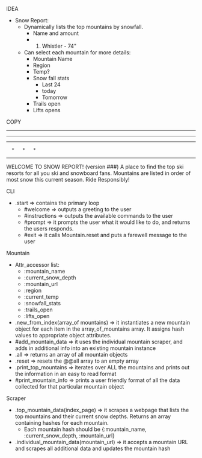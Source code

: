 IDEA
* Snow Report:
    * Dynamically lists the top mountains by snowfall.
        * Name and amount
        * 1. Whistler - 74"
    * Can select each mountain for more details:
        *  Mountain Name
        * Region
        * Temp?
        * Snow fall stats
            * Last 24
            * today
            * Tomorrow
        * Trails open
        * Lifts opens

COPY

* * * *   * * * *
*         *     *
* * * *   * * * *
      *   *   *
* * * *   *     *
WELCOME TO SNOW REPORT! (version ###)
  A place to find the top ski resorts for all you ski and snowboard fans.
  Mountains are listed in order of most snow this current season.
  Ride Responsibly!

CLI
* .start => contains the primary loop
    * #welcome => outputs a greeting to the user
    * #instructions => outputs the available commands to the user
    * #prompt => it prompts the user what it would like to do, and returns the users responds.
    * #exit => it calls Mountain.reset and puts a farewell message to the user

Mountain
* Attr_accessor list:
    * :mountain_name
    * :current_snow_depth
    * :mountain_url
    * :region
    * :current_temp
    * :snowfall_stats
    * :trails_open
    * :lifts_open
* .new_from_index(array_of mountains) => it instantiates a new mountain object for each item in the array_of_mountains array.  It assigns hash values to appropriate object attributes.
* #add_mountain_data => it uses the individual mountain scraper, and adds in additional info into an existing mountain instance
* .all => returns an array of all mountain objects
* .reset => resets the @@all array to an empty array
* .print_top_mountains => iterates over ALL the mountains and prints out the information in an easy to read format
* #print_mountain_info => prints a user friendly format of all the data collected for that particular mountain object

Scraper
* .top_mountain_data(index_page) => it scrapes a webpage that lists the top mountains and their current snow depths.  Returns an array containing hashes for each mountain.
    * Each mountain hash should be {:mountain_name, :current_snow_depth, :mountain_url}
* .individual_mountain_data(mountain_url) => it accepts a mountain URL and scrapes all additional data and updates the mountain hash
